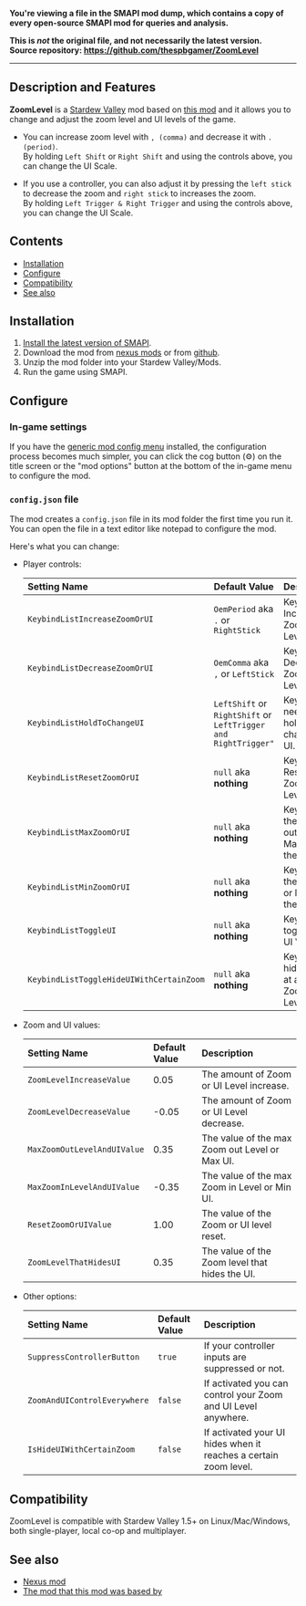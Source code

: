 **You're viewing a file in the SMAPI mod dump, which contains a copy of every open-source SMAPI mod
for queries and analysis.**

**This is _not_ the original file, and not necessarily the latest version.**  
**Source repository: https://github.com/thespbgamer/ZoomLevel**

----

## Description and Features

**ZoomLevel** is a [Stardew Valley](http://stardewvalley.net/) mod based on [this mod](https://github.com/GuiNoya/SVMods/) and it allows you to change and adjust the zoom level and UI levels of the game.

* You can increase zoom level with ``, (comma)`` and decrease it with ``. (period)``.<br>
 By holding ``Left Shift`` or ``Right Shift`` and using the controls above, you can change the UI Scale.

* If you use a controller, you can also adjust it by pressing the ``left stick`` to decrease the zoom and ``right stick`` to increases the zoom.<br>
By holding ``Left Trigger & Right Trigger`` and using the controls above, you can change the UI Scale.

## Contents
* [Installation](#install)
* [Configure](#configure)
* [Compatibility](#compatibility)
* [See also](#see-also)

## Installation
1. [Install the latest version of SMAPI](https://smapi.io/).
2. Download the mod from [nexus mods](https://www.nexusmods.com/stardewvalley/mods/7363?tab=files) or from [github](https://github.com/thespbgamer/ZoomLevel/releases/).
3. Unzip the mod folder into your Stardew Valley/Mods.
4. Run the game using SMAPI.

## Configure
### In-game settings
If you have the [generic mod config menu](https://www.nexusmods.com/stardewvalley/mods/5098?tab=files) installed, the configuration process becomes much simpler, you can click the cog button (⚙) on the title screen or the "mod options" button at the bottom of
the in-game menu to configure the mod.

### `config.json` file
The mod creates a `config.json` file in its mod folder the first time you run it. You can open the file in a text editor like notepad to configure the mod.

Here's what you can change:

* Player controls:

  Setting Name                                        | Default Value                                                   | Description
  :-------------------------------------------------- | :-------------------------------------------------------------- | :------------------
  `KeybindListIncreaseZoomOrUI`                       | `OemPeriod` aka `.` or `RightStick`                             | Key to Increase Zoom or UI Level.
  `KeybindListDecreaseZoomOrUI`                       | `OemComma` aka `,` or `LeftStick`                               | Key to Decrease Zoom or UI Level.
  `KeybindListHoldToChangeUI`                         | `LeftShift` or `RightShift` or `LeftTrigger and RightTrigger"`  | Key you need to hold to change the UI.
  `KeybindListResetZoomOrUI`                          | `null` aka **nothing**                                          | Key to Reset the Zoom or UI Level.
  `KeybindListMaxZoomOrUI`                            | `null` aka **nothing**                                          | Key to Max the Zoom out or Maximize the UI.
  `KeybindListMinZoomOrUI`                            | `null` aka **nothing**                                          | Key to Max the Zoom in or Minimize the UI.
  `KeybindListToggleUI`                               | `null` aka **nothing**                                          | Keybinds to toggle the UI Visibility.
  `KeybindListToggleHideUIWithCertainZoom`            | `null` aka **nothing**                                          | Keybinds to hides the UI at a certain Zoom Level.
  
* Zoom and UI values:

  Setting Name                   | Default Value | Description
  :----------------------------- | :------------ | :------------------
  `ZoomLevelIncreaseValue`       |  0.05         | The amount of Zoom or UI Level increase.
  `ZoomLevelDecreaseValue`       | -0.05         | The amount of Zoom or UI Level decrease.
  `MaxZoomOutLevelAndUIValue`    |  0.35         | The value of the max Zoom out Level or Max UI.
  `MaxZoomInLevelAndUIValue`     | -0.35         | The value of the max Zoom in Level or Min UI.
  `ResetZoomOrUIValue`           |  1.00         | The value of the Zoom or UI level reset.
  `ZoomLevelThatHidesUI`         |  0.35         | The value of the Zoom level that hides the UI.

* Other options:

  Setting Name                    | Default Value   | Description
  :------------------------------ | :-------------- | :------------------
  `SuppressControllerButton`      | `true`          | If your controller inputs are suppressed or not.
  `ZoomAndUIControlEverywhere`    | `false`         | If activated you can control your Zoom and UI Level anywhere.
  `IsHideUIWithCertainZoom`       | `false`         | If activated your UI hides when it reaches a certain zoom level.

## Compatibility
ZoomLevel is compatible with Stardew Valley 1.5+ on Linux/Mac/Windows, both single-player, local co-op and multiplayer.

## See also
* [Nexus mod](http://www.nexusmods.com/stardewvalley/mods/7363/)
* [The mod that this mod was based by](https://github.com/GuiNoya/SVMods/)